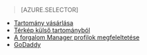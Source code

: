 > [AZURE.SELECTOR]
- [Tartomány vásárlása](../article/app-service-web/custom-dns-web-site-buydomains-web-app.md)
- [Térkép külső tartományból](../article/app-service-web/web-sites-custom-domain-name.md)
- [A forgalom Manager profilok megfeleltetése](../article/app-service-web/web-sites-traffic-manager-custom-domain-name.md)
- [GoDaddy](../article/app-service-web/web-sites-godaddy-custom-domain-name.md)